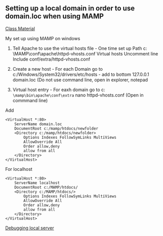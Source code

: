 ## Setting up a local domain in order to use domain.loc when using MAMP

[Class Material](https://github.com/susanBuck/dwa15-fall2017/blob/master/01_Servers_and_Git/09_Local_domain.md)

My set up using MAMP on windows

1. Tell Apache to use the virtual hosts file - One time set up
Path c:   \MAMP\conf\apache\httpd-vhosts.conf
Virtual hosts Uncomment line Include conf/extra/httpd-vhosts.conf

2. Create a new host - For each Domain go to  c:/Windows/System32/drivers/etc/hosts - add to bottom  127.0.0.1 domain.loc
   (Do not use command line, open in explorer, notepad
   
3.  Virtual host entry - For eaxh domain go to c:  ```\mamp\bin\apache\conf\extra```
    nano httpd-vhosts.conf
    (Open in commmand line)

 Add
 
```
<VirtualHost *:80>
    ServerName domain.loc
    DocumentRoot c:/mamp/htdocs/newfolder
    <Directory c:/mamp/htdocs/newfolder>
        Options Indexes FollowSymLinks MultiViews
        AllowOverride All
        Order allow,deny
        allow from all
    </Directory>
</VirtualHost>
```
For localhost
```
<VirtualHost *:80>
    ServerName localhost
    DocumentRoot c:/MAMP/htdocs/
    <Directory c:/MAMP/htdocs/>
        Options Indexes FollowSymLinks MultiViews
        AllowOverride All
        Order allow,deny
        allow from all
    </Directory>
</VirtualHost>
```

[Debugging local server](https://github.com/susanBuck/dwa15-fall2017/blob/master/01_Servers_and_Git/02_Debugging_local_servers.md)
